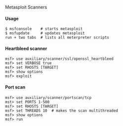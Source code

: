 Metasploit Scanners

#### Usage

	$ msfconsole    # starts metasploit
	$ msfupdate     # updates metasploit
	run + two tabs  # lists all meterpreter scripts


#### Heartbleed scanner
	
	msf> use auxiliary/scanner/ssl/openssl_heartbleed
	msf> set VERBOSE true
	msf> set RHOSTS [TARGET]
	msf> show options
	msf> exploit


#### Port scan
	
	msf> use auxiliary/scanner/portscan/tcp
	mst> set PORTS 1-500
	msf> set RHOSTS [TARGET]
	msf> set THREADS 10  # makes the scan multithreaded
	msf> show options
	msf> run
